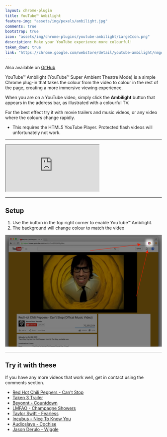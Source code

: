```yaml
---
layout: chrome-plugin
title: YouTube™ Ambilight
feature-img: "assets/img/pexels/ambilight.jpg"
comments: true
bootstrap: true
icon: "assets/img/chrome-plugins/youtube-ambilight/LargeIcon.png"
description: Make your YouTube experience more colourful!
taken_down: true
link: "https://chrome.google.com/webstore/detail/youtube-ambilight/nmgonncbpamnlmhkhpenhbnfnippaiei"
---
```


Also available on [GitHub](https://github.com/stanton119/YouTube-Ambilight)

YouTube™ Ambilight (YouTube™ Super Ambient Theatre Mode) is a simple Chrome plug-in that takes the colour from the video to colour in the rest of the page, creating a more immersive viewing experience.

When you are on a YouTube video, simply click the __Ambilight__ button that appears in the address bar, as illustrated with a colourful TV.

For the best effect try it with movie trailers and music videos, or any video where the colours change rapidly.

* This requires the HTML5 YouTube Player. Protected flash videos will unfortunately not work.

---

<div class="container-fluid">
	<div class="row justify-content-center align-items-center">
		<div class="col-10">
			<div class="embed-responsive embed-responsive-16by9">
				<iframe class="embed-responsive-item" src="https://www.youtube.com/embed/YQeDy260tL8"
					allowfullscreen></iframe>
			</div>
		</div>
	</div>
</div>

---

## Setup

1. Use the button in the top right corner to enable YouTube™ Ambilight.
2. The background will change colour to match the video

<div class="container-fluid">
	<div class="row justify-content-center">
		<div class="col-10">
			<p style="text-align: center;">
				<img src="/assets/img/chrome-plugins/youtube-ambilight/On.png" alt="On button"
				class="img-fluid img-thumbnail" />
			</p>
		</div>
	</div>
</div>

---

## Try it with these
If you have any more videos that work well, get in contact using the comments section.

* <a href="https://www.youtube.com/watch?v=Sb5aq5HcS1A" target="_blank">Red Hot Chili Peppers - Can't Stop</a>
* <a title="Taken 3 Trailer" href="https://www.youtube.com/watch?v=JuU0M2xBasc" target="_blank">Taken 3 Trailer</a>
* <a title="Beyoncé - Countdown" href="https://www.youtube.com/watch?v=2XY3AvVgDns" target="_blank">Beyonnt - Countdown</a>
* <a title="LMFAO - Champagne Showers" href="https://www.youtube.com/watch?v=UA8rcLvS1BY" target="_blank">LMFAO - Champagne Showers</a>
* <a title="Taylor Swift - Fearless" href="https://www.youtube.com/watch?v=ptSjNWnzpjg" target="_blank">Taylor Swift - Fearless</a>
* <a title="Incubus - Nice To Know You" href="https://www.youtube.com/watch?v=Qf_7mEPMIAc" target="_blank">Incubus - Nice To Know You</a>
* <a title="Audioslave - Cochise" href="https://www.youtube.com/watch?v=KDMvN45sjo4" target="_blank">Audioslave - Cochise</a>
* <a title="Jason Derulo - Wiggle" href="https://www.youtube.com/watch?v=hiP14ED28CA" target="_blank">Jason Derulo - Wiggle</a>
